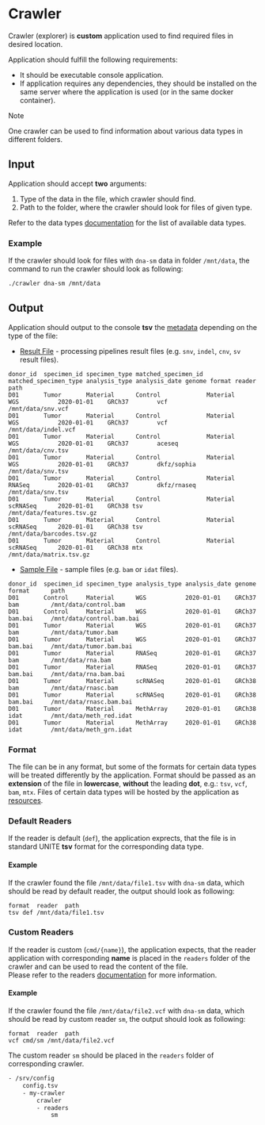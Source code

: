 # Crawler
Crawler (explorer) is **custom** application used to find required files in desired location.

Application should fulfill the following requirements:
- It should be executable console application.
- If application requires any dependencies, they should be installed on the same server where the application is used (or in the same docker container).

> [!Note]
> One crawler can be used to find information about various data types in different folders.

## Input
Application should accept **two** arguments:
1. Type of the data in the file, which crawler should find.
2. Path to the folder, where the crawler should look for files of given type.

Refer to the data types [documentation](./types.md) for the list of available data types.

### Example
If the crawler should look for files with `dna-sm` data in folder `/mnt/data`, the command to run the crawler should look as following:
```bash
./crawler dna-sm /mnt/data
```

## Output
Application should output to the console **tsv** the [metadata](./types.md#metadata) depending on the type of the file:

- [Result File](./types.md#result-files) - processing pipelines result files (e.g. `snv`, `indel`, `cnv`, `sv` result files).
```tsv
donor_id  specimen_id specimen_type matched_specimen_id matched_specimen_type analysis_type analysis_date genome format reader      path
D01       Tumor       Material      Control             Material              WGS           2020-01-01    GRCh37        vcf         /mnt/data/snv.vcf
D01       Tumor       Material      Control             Material              WGS           2020-01-01    GRCh37        vcf         /mnt/data/indel.vcf
D01       Tumor       Material      Control             Material              WGS           2020-01-01    GRCh37        aceseq      /mnt/data/cnv.tsv
D01       Tumor       Material      Control             Material              WGS           2020-01-01    GRCh37        dkfz/sophia /mnt/data/snv.tsv
D01       Tumor       Material      Control             Material              RNASeq        2020-01-01    GRCh37        dkfz/rnaseq /mnt/data/snv.tsv
D01       Tumor       Material      Control             Material              scRNASeq      2020-01-01    GRCh38 tsv                /mnt/data/features.tsv.gz
D01       Tumor       Material      Control             Material              scRNASeq      2020-01-01    GRCh38 tsv                /mnt/data/barcodes.tsv.gz
D01       Tumor       Material      Control             Material              scRNASeq      2020-01-01    GRCh38 mtx                /mnt/data/matrix.tsv.gz
```

- [Sample File](./types.md#sample-files) - sample files (e.g. `bam` or `idat` files).
```tsv
donor_id  specimen_id specimen_type analysis_type analysis_date genome format      path
D01       Control     Material      WGS           2020-01-01    GRCh37 bam         /mnt/data/control.bam
D01       Control     Material      WGS           2020-01-01    GRCh37 bam.bai     /mnt/data/control.bam.bai
D01       Tumor       Material      WGS           2020-01-01    GRCh37 bam         /mnt/data/tumor.bam
D01       Tumor       Material      WGS           2020-01-01    GRCh37 bam.bai     /mnt/data/tumor.bam.bai
D01       Tumor       Material      RNASeq        2020-01-01    GRCh37 bam         /mnt/data/rna.bam
D01       Tumor       Material      RNASeq        2020-01-01    GRCh37 bam.bai     /mnt/data/rna.bam.bai
D01       Tumor       Material      scRNASeq      2020-01-01    GRCh38 bam         /mnt/data/rnasc.bam
D01       Tumor       Material      scRNASeq      2020-01-01    GRCh38 bam.bai     /mnt/data/rnasc.bam.bai
D01       Tumor       Material      MethArray     2020-01-01    GRCh38 idat        /mnt/data/meth_red.idat
D01       Tumor       Material      MethArray     2020-01-01    GRCh38 idat        /mnt/data/meth_grn.idat
```

### Format
The file can be in any format, but some of the formats for certain data types will be treated differently by the application.
Format should be passed as an **extension** of the file in **lowercase**, **without** the leading **dot**, e.g.: `tsv`, `vcf`, `bam`, `mtx`.
Files of certain data types will be hosted by the application as [resources](./types.md#resources).

### Default Readers
If the reader is default (`def`), the application exprects, that the file is in standard UNITE **tsv** format for the corresponding data type.

#### Example
If the crawler found the file `/mnt/data/file1.tsv` with `dna-sm` data, which should be read by default reader, the output should look as following:
```tsv
format  reader  path
tsv def /mnt/data/file1.tsv
```

### Custom Readers
If the reader is custom (`cmd/{name}`), the application expects, that the reader application with corresponding **name** is placed in the `readers` folder of the crawler and can be used to read the content of the file.  
Please refer to the readers [documentation](./reader.md) for more information.

#### Example
If the crawler found the file `/mnt/data/file2.vcf` with `dna-sm` data, which should be read by custom reader `sm`, the output should look as following:
```tsv
format  reader  path
vcf cmd/sm /mnt/data/file2.vcf
```

The custom reader `sm` should be placed in the `readers` folder of corresponding crawler.
```txt
- /srv/config
    config.tsv
    - my-crawler
        crawler
        - readers
            sm
```
